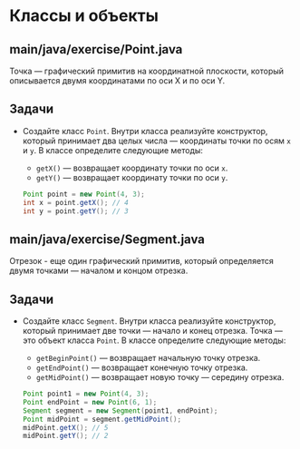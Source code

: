 # Классы и объекты

## main/java/exercise/Point.java

Точка — графический примитив на координатной плоскости, который описывается двумя координатами по оси X и по оси Y.

## Задачи

* Создайте класс `Point`. Внутри класса реализуйте конструктор, который принимает два целых числа — координаты точки по осям `x` и `y`. В классе определите следующие методы:

  * `getX()` — возвращает координату точки по оси `x`.
  * `getY()` — возвращает координату точки по оси `y`.

  ```java
  Point point = new Point(4, 3);
  int x = point.getX(); // 4
  int y = point.getY(); // 3
  ```

## main/java/exercise/Segment.java

Отрезок - еще один графический примитив, который определяется двумя точками — началом и концом отрезка.

## Задачи

* Создайте класс `Segment`. Внутри класса реализуйте конструктор, который принимает две точки — начало и конец отрезка. Точка — это объект класса `Point`. В классе определите следующие методы:

  * `getBeginPoint()` — возвращает начальную точку отрезка.
  * `getEndPoint()` — возвращает конечную точку отрезка.
  * `getMidPoint()` — возвращает новую точку — середину отрезка.

  ```java
  Point point1 = new Point(4, 3);
  Point endPoint = new Point(6, 1);
  Segment segment = new Segment(point1, endPoint);
  Point midPoint = segment.getMidPoint();
  midPoint.getX(); // 5
  midPoint.getY(); // 2
  ```
